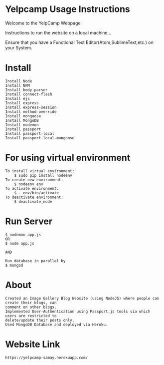 # Yelpcamp Usage Instructions

Welcome to the YelpCamp Webpage

Instructions to run the website on a local machine...

Ensure that you have a Functional Text Editor(Atom,SublimeText,etc.) on your System.

# Install 
	Install Node
	Install NPM
	Install body-parser
	Install connect-flash
	Install ejs
	Install express
	Install express-session
	Install method-override
	Install mongoose
	Install MongoDB
	Install nodemon
	Install passport
	Install passport-local
	Install passport-local-mongoose


# For using virtual environment

	To install virtual environment:
		$ sudo pip install nodeenv
	To create new environment:
		$ nodeenv env
	To activate environment:
		$ . env/bin/activate 
	To deactivate environment: 
		$ deactivate_node

# Run Server
	
	$ nodemon app.js 
	OR
	$ node app.js
	
	AND 
	
	Run database in parallel by
	$ mongod

# About

	Created an Image Gallery Blog Website (using NodeJS) where people can create their blogs, can
	comment on other blogs.
	Implemented User-Authentication using Passport.js tools via which users are restricted to
	delete/update their posts only.
	Used MongoDB Database and deployed via Heroku.

# Website Link
	https://yelpcamp-samay.herokuapp.com/
